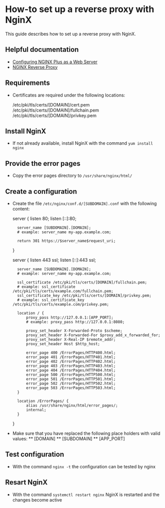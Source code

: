 # How-to set up a reverse proxy with NginX

This guide describes how to set up a reverse proxy with NginX.


## Helpful documentation

* [Configuring NGINX Plus as a Web Server](https://docs.nginx.com/nginx/admin-guide/web-server/web-server/)
* [NGINX Reverse Proxy](https://docs.nginx.com/nginx/admin-guide/web-server/reverse-proxy/)


## Requirements

* Certificates are required under the following locations:

	/etc/pki/tls/certs/[DOMAIN]/cert.pem
	/etc/pki/tls/certs/[DOMAIN]/fullchain.pem
	/etc/pki/tls/certs/[DOMAIN]/privkey.pem


## Install NginX

* If not already available, install NginX with the command `yum install nginx`


## Provide the error pages

* Copy the error pages directory to `/usr/share/nginx/html/`


## Create a configuration

* Create the file `/etc/nginx/conf.d/[SUBDOMAIN].conf` with the following content:

	server {
		listen 80;
		listen [::]:80;

		server_name [SUBDOMAIN].[DOMAIN];
		# example: server_name my-app.example.com;

		return 301 https://$server_name$request_uri;
	}

	server {
		listen 443 ssl;
		listen [::]:443 ssl;

		server_name [SUBDOMAIN].[DOMAIN];
		# example: server_name my-app.example.com;

		ssl_certificate /etc/pki/tls/certs/[DOMAIN]/fullchain.pem;
		# example: ssl_certificate /etc/pki/tls/certs/example.com/fullchain.pem;
		ssl_certificate_key /etc/pki/tls/certs/[DOMAIN]/privkey.pem;
		# example: ssl_certificate_key /etc/pki/tls/certs/example.com/privkey.pem;

		location / {
			proxy_pass http://127.0.0.1:[APP_PORT];
			# example: proxy_pass http://127.0.0.1:8080;

			proxy_set_header X-Forwarded-Proto $scheme;
			proxy_set_header X-Forwarded-For $proxy_add_x_forwarded_for;
			proxy_set_header X-Real-IP $remote_addr;
			proxy_set_header Host $http_host;

			error_page 400 /ErrorPages/HTTP400.html;
			error_page 401 /ErrorPages/HTTP401.html;
			error_page 402 /ErrorPages/HTTP402.html;
			error_page 403 /ErrorPages/HTTP403.html;
			error_page 404 /ErrorPages/HTTP404.html;
			error_page 500 /ErrorPages/HTTP500.html;
			error_page 501 /ErrorPages/HTTP501.html;
			error_page 502 /ErrorPages/HTTP502.html;
			error_page 503 /ErrorPages/HTTP503.html;
		}

		location /ErrorPages/ {
			alias /usr/share/nginx/html/error_pages/;
			internal;
		}
	}

* Make sure that you have replaced the following place holders with valid values:
** [DOMAIN]
** [SUBDOMAIN]
** [APP_PORT]


## Test configuration

* With the command `nginx -t` the configuration can be tested by nginx


## Resart NginX

* With the command `systemctl restart nginx` NginX is restarted and the changes become active
